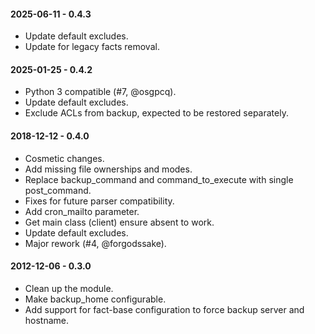 #### 2025-06-11 - 0.4.3
* Update default excludes.
* Update for legacy facts removal.

#### 2025-01-25 - 0.4.2
* Python 3 compatible (#7, @osgpcq).
* Update default excludes.
* Exclude ACLs from backup, expected to be restored separately.

#### 2018-12-12 - 0.4.0
* Cosmetic changes.
* Add missing file ownerships and modes.
* Replace backup_command and command_to_execute with single post_command.
* Fixes for future parser compatibility.
* Add cron_mailto parameter.
* Get main class (client) ensure absent to work.
* Update default excludes.
* Major rework (#4, @forgodssake).

#### 2012-12-06 - 0.3.0
* Clean up the module.
* Make backup_home configurable.
* Add support for fact-base configuration to force backup server and hostname.


